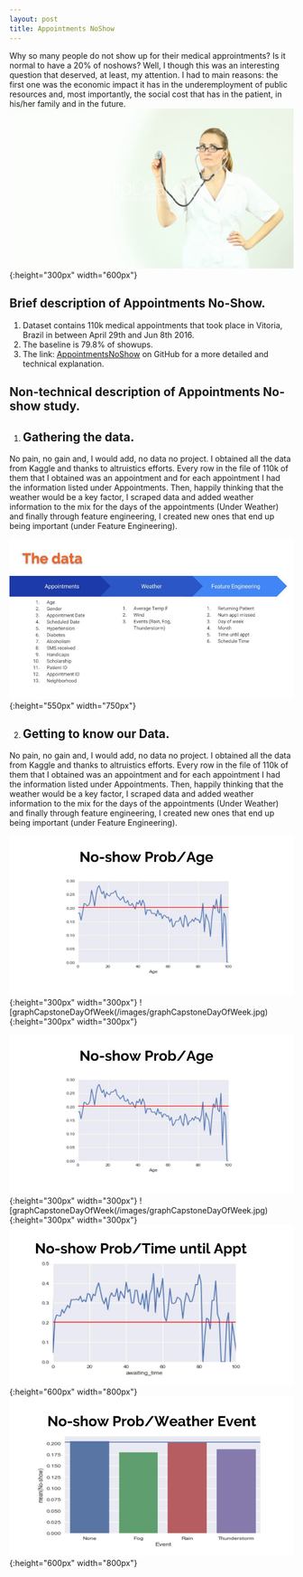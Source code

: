 ```yaml
---
layout: post
title: Appointments NoShow
---
```

Why so many people do not show up for their medical approintments? Is it normal to have a 20% of noshows? Well, I though this 
was an interesting question that deserved, at least, my attention. I had to main reasons: the first one was the economic 
impact it has in the underemployment of public resources and, most importantly, the social cost that has in the patient, in
his/her family and in the future.
![68445279 doctors wallpapers](/images/68445279-doctors-wallpapers.jpg){:height="300px" width="600px"}

## Brief description of Appointments No-Show.
  1. Dataset contains 110k medical appointments that took place in Vitoria, Brazil in between April 29th and Jun 8th 2016.
  2. The baseline is 79.8% of showups.
  3. The link: [AppointmentsNoShow](https://github.com/AlexChicote/AppointmentsNoShow) on GitHub for a more detailed and  
     technical explanation.
  
## Non-technical description of Appointments No-show study.

  1. ## Gathering the data.
 No pain, no gain and, I would add, no data no project. I obtained all the data from Kaggle and thanks to altruistics
 efforts. Every row in the file of 110k of them that I obtained was an appointment and for each appointment I had the 
 information listed under Appointments. Then, happily thinking that the weather would be a key factor, I scraped data 
 and added weather information to the mix for the days of the appointments (Under Weather) and finally through feature
 engineering, I created new ones that end up being important (under Feature Engineering).


![AlexChicoteCapstone](/images/AlexChicoteCapstone.jpg){:height="550px" width="750px"}


 2. ## Getting to know our Data.
 No pain, no gain and, I would add, no data no project. I obtained all the data from Kaggle and thanks to altruistics
 efforts. Every row in the file of 110k of them that I obtained was an appointment and for each appointment I had the 
 information listed under Appointments. Then, happily thinking that the weather would be a key factor, I scraped data 
 and added weather information to the mix for the days of the appointments (Under Weather) and finally through feature
 engineering, I created new ones that end up being important (under Feature Engineering).

![graphCapstoneAge](/images/graphCapstoneAge.jpg){:height="300px" width="300px"} ![graphCapstoneDayOfWeek(/images/graphCapstoneDayOfWeek.jpg){:height="300px" width="300px"}




![graphCapstoneAge](/images/graphCapstoneAge.jpg){:height="300px" width="300px"} ![graphCapstoneDayOfWeek(/images/graphCapstoneDayOfWeek.jpg){:height="300px" width="300px"}
![graphCapstoneTimeUntilApp](/images/graphCapstoneTimeUntilApp.jpg){:height="600px" width="800px"} ![graphCapstoneWeather](/images/graphCapstoneWeather.jpg){:height="600px" width="800px"}



